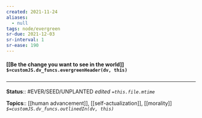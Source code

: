 ```yaml
---
created: 2021-11-24 
aliases:
  - null
tags: node/evergreen
sr-due: 2021-12-03
sr-interval: 1
sr-ease: 190
---
```


#### [[Be the change you want to see in the world]] `$=customJS.dv_funcs.evergreenHeader(dv, this)`


### <hr class="footnote"/>

**Status**:: #EVER/SEED/UNPLANTED
*edited `=this.file.mtime`*

**Topics**:: [[human advancement]], [[self-actualization]], [[morality]]
*`$=customJS.dv_funcs.outlinedIn(dv, this)`*
